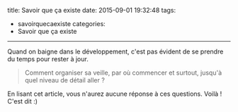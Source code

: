 title: Savoir que ça existe
date: 2015-09-01 19:32:48
tags:
- savoirquecaexiste
categories:
- Savoir que ça existe
---
Quand on baigne dans le développement, c'est pas évident de se prendre du temps pour rester à jour.

>Comment organiser sa veille, par où commencer et surtout, jusqu'à quel niveau de détail aller ?

<!-- more -->

En lisant cet article, vous n'aurez aucune réponse à ces questions. Voilà ! C'est dit :)

